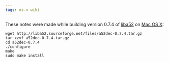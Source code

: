 ```yaml
---
tags: os.x wiki
---
```


These notes were made while building version 0.7.4 of [liba52](/wiki/liba52) on [Mac OS X](/wiki/Mac_OS_X):

    wget http://liba52.sourceforge.net/files/a52dec-0.7.4.tar.gz
    tar xzvf a52dec-0.7.4.tar.gz 
    cd a52dec-0.7.4
    ./configure 
    make
    sudo make install

